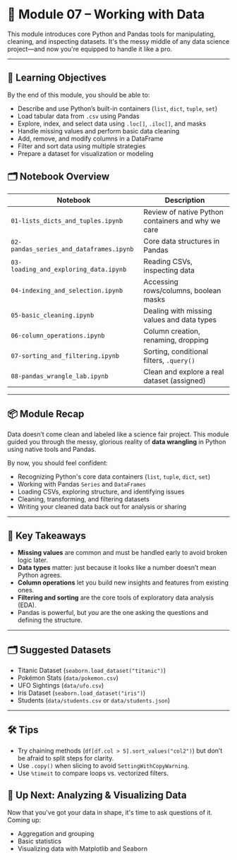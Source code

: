 # 🧰 Module 07 – Working with Data

This module introduces core Python and Pandas tools for manipulating, cleaning, and inspecting datasets. It's the messy middle of any data science project—and now you're equipped to handle it like a pro.

---

## 🎯 Learning Objectives

By the end of this module, you should be able to:

- Describe and use Python’s built-in containers (`list`, `dict`, `tuple`, `set`)
- Load tabular data from `.csv` using Pandas
- Explore, index, and select data using `.loc[]`, `.iloc[]`, and masks
- Handle missing values and perform basic data cleaning
- Add, remove, and modify columns in a DataFrame
- Filter and sort data using multiple strategies
- Prepare a dataset for visualization or modeling


## 🗂 Notebook Overview

| Notebook                                | Description                                        |
| --------------------------------------- | -------------------------------------------------- |
| `01-lists_dicts_and_tuples.ipynb`       | Review of native Python containers and why we care |
| `02-pandas_series_and_dataframes.ipynb` | Core data structures in Pandas                     |
| `03-loading_and_exploring_data.ipynb`   | Reading CSVs, inspecting data                      |
| `04-indexing_and_selection.ipynb`       | Accessing rows/columns, boolean masks              |
| `05-basic_cleaning.ipynb`               | Dealing with missing values and data types         |
| `06-column_operations.ipynb`            | Column creation, renaming, dropping                |
| `07-sorting_and_filtering.ipynb`        | Sorting, conditional filters, `.query()`           |
| `08-pandas_wrangle_lab.ipynb`           | Clean and explore a real dataset (assigned)        |

---

## 📦 Module Recap

Data doesn’t come clean and labeled like a science fair project. This module guided you through the messy, glorious reality of **data wrangling** in Python using native tools and Pandas.

By now, you should feel confident:

- Recognizing Python's core data containers (`list`, `tuple`, `dict`, `set`)
- Working with Pandas `Series` and `DataFrames`
- Loading CSVs, exploring structure, and identifying issues
- Cleaning, transforming, and filtering datasets
- Writing your cleaned data back out for analysis or sharing

---

## 🎯 Key Takeaways

- **Missing values** are common and must be handled early to avoid broken logic later.
- **Data types** matter: just because it looks like a number doesn’t mean Python agrees.
- **Column operations** let you build new insights and features from existing ones.
- **Filtering and sorting** are the core tools of exploratory data analysis (EDA).
- Pandas is powerful, but _you_ are the one asking the questions and defining the structure.

---

## 🗂️ Suggested Datasets

- Titanic Dataset (`seaborn.load_dataset("titanic")`)
- Pokémon Stats (`data/pokemon.csv`)
- UFO Sightings (`data/ufo.csv`)
- Iris Dataset (`seaborn.load_dataset("iris")`)
- Students (`data/students.csv` or `data/students.json`)

---

## 🛠️ Tips

- Try chaining methods (`df[df.col > 5].sort_values("col2")`) but don’t be afraid to split steps for clarity.
- Use `.copy()` when slicing to avoid `SettingWithCopyWarning`.
- Use `%timeit` to compare loops vs. vectorized filters.

## 🧪 Up Next: Analyzing & Visualizing Data

Now that you've got your data in shape, it's time to ask questions of it. Coming up:

- Aggregation and grouping
- Basic statistics
- Visualizing data with Matplotlib and Seaborn
